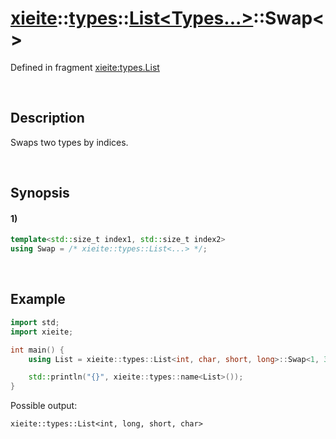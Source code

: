 # [xieite](../../../../../xieite.md)\:\:[types](../../../../../types.md)\:\:[List<Types...>](../../../list.md)\:\:Swap\<\>
Defined in fragment [xieite:types.List](../../../../../../src/types/list.cpp)

&nbsp;

## Description
Swaps two types by indices.

&nbsp;

## Synopsis
#### 1)
```cpp
template<std::size_t index1, std::size_t index2>
using Swap = /* xieite::types::List<...> */;
```

&nbsp;

## Example
```cpp
import std;
import xieite;

int main() {
    using List = xieite::types::List<int, char, short, long>::Swap<1, 3>;

    std::println("{}", xieite::types::name<List>());
}
```
Possible output:
```
xieite::types::List<int, long, short, char>
```
